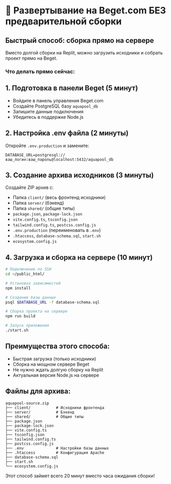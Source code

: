 # 🚀 Развертывание на Beget.com БЕЗ предварительной сборки

## Быстрый способ: сборка прямо на сервере

Вместо долгой сборки на Replit, можно загрузить исходники и собрать проект прямо на Beget.

### Что делать прямо сейчас:

## 1. Подготовка в панели Beget (5 минут)
- Войдите в панель управления Beget.com
- Создайте PostgreSQL базу `aquapool_db`
- Запишите данные подключения
- Убедитесь в поддержке Node.js

## 2. Настройка .env файла (2 минуты)
Откройте `.env.production` и замените:
```
DATABASE_URL=postgresql://ваш_логин:ваш_пароль@localhost:5432/aquapool_db
```

## 3. Создание архива исходников (3 минуты)
Создайте ZIP архив с:
- Папка `client/` (весь фронтенд исходники)
- Папка `server/` (бэкенд)
- Папка `shared/` (общие типы)
- `package.json`, `package-lock.json`
- `vite.config.ts`, `tsconfig.json`
- `tailwind.config.ts`, `postcss.config.js`
- `.env.production` (переименовать в `.env`)
- `.htaccess`, `database-schema.sql`, `start.sh`
- `ecosystem.config.js`

## 4. Загрузка и сборка на сервере (10 минут)
```bash
# Подключение по SSH
cd ~/public_html/

# Установка зависимостей
npm install

# Создание базы данных
psql $DATABASE_URL -f database-schema.sql

# Сборка проекта на сервере
npm run build

# Запуск приложения
./start.sh
```

## Преимущества этого способа:
- Быстрая загрузка (только исходники)
- Сборка на мощном сервере Beget
- Не нужно ждать долгую сборку на Replit
- Актуальная версия Node.js на сервере

## Файлы для архива:
```
aquapool-source.zip
├── client/           # Исходники фронтенда
├── server/           # Бэкенд
├── shared/           # Общие типы
├── package.json
├── package-lock.json
├── vite.config.ts
├── tsconfig.json
├── tailwind.config.ts
├── postcss.config.js
├── .env              # Настройки базы данных
├── .htaccess         # Конфигурация Apache
├── database-schema.sql
├── start.sh
└── ecosystem.config.js
```

Этот способ займет всего 20 минут вместо часа ожидания сборки!